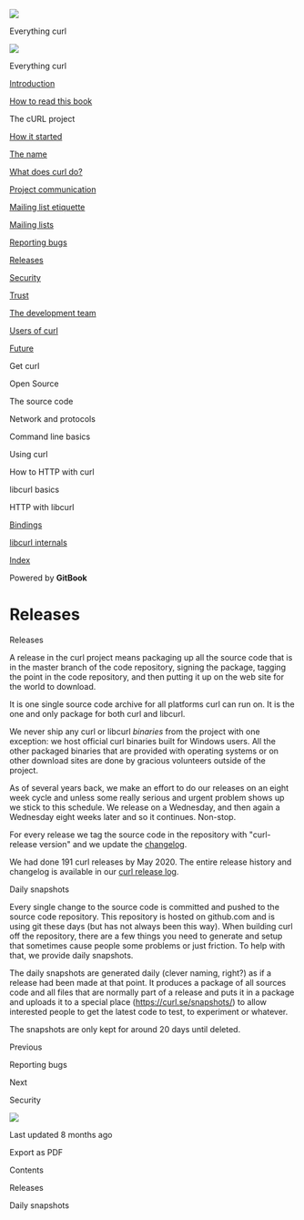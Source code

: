 <a href="../index.html" class="link-a079aa82--primary-53a25e66--logoLink-10d08504"></a>

<img src="https://gblobscdn.gitbook.com/orgs%2F-LxuH0qSm4xO9nWfEBlB%2Favatar.png?alt=media" class="image-67b14f24--avatar-1c1d03ec" />

<span class="text-4505230f--UIH400-4e41e82a--textContentFamily-49a318e1--spaceNameText-677c2969">Everything curl</span>

<a href="../index.html" class="link-a079aa82--primary-53a25e66--logoLink-10d08504"></a>

<img src="https://gblobscdn.gitbook.com/orgs%2F-LxuH0qSm4xO9nWfEBlB%2Favatar.png?alt=media" class="image-67b14f24--avatar-1c1d03ec" />

<span class="text-4505230f--UIH400-4e41e82a--textContentFamily-49a318e1--spaceNameText-677c2969">Everything curl</span>

<a href="../index.html" class="navButton-94f2579c--navButtonClickable-161b88ca"><span class="text-4505230f--UIH300-2063425d--textContentFamily-49a318e1--navButtonLabel-14a4968f">Introduction</span></a>

<a href="../how-to-read.html" class="navButton-94f2579c--navButtonClickable-161b88ca"><span class="text-4505230f--UIH300-2063425d--textContentFamily-49a318e1--navButtonLabel-14a4968f">How to read this book</span></a>

<span class="text-4505230f--UIH300-2063425d--textContentFamily-49a318e1--navButtonLabel-14a4968f">The cURL project</span>

<a href="started.html" class="navButton-94f2579c--pageItemWithChildrenNested-2c5d8183--navButtonClickable-161b88ca"><span class="text-4505230f--UIH300-2063425d--textContentFamily-49a318e1--navButtonLabel-14a4968f">How it started</span></a>

<a href="name.html" class="navButton-94f2579c--pageItemWithChildrenNested-2c5d8183--navButtonClickable-161b88ca"><span class="text-4505230f--UIH300-2063425d--textContentFamily-49a318e1--navButtonLabel-14a4968f">The name</span></a>

<a href="does.html" class="navButton-94f2579c--pageItemWithChildrenNested-2c5d8183--navButtonClickable-161b88ca"><span class="text-4505230f--UIH300-2063425d--textContentFamily-49a318e1--navButtonLabel-14a4968f">What does curl do?</span></a>

<a href="comm.html" class="navButton-94f2579c--pageItemWithChildrenNested-2c5d8183--navButtonClickable-161b88ca"><span class="text-4505230f--UIH300-2063425d--textContentFamily-49a318e1--navButtonLabel-14a4968f">Project communication</span></a>

<a href="etiquette.html" class="navButton-94f2579c--pageItemWithChildrenNested-2c5d8183--navButtonClickable-161b88ca"><span class="text-4505230f--UIH300-2063425d--textContentFamily-49a318e1--navButtonLabel-14a4968f">Mailing list etiquette</span></a>

<a href="maillists.html" class="navButton-94f2579c--pageItemWithChildrenNested-2c5d8183--navButtonClickable-161b88ca"><span class="text-4505230f--UIH300-2063425d--textContentFamily-49a318e1--navButtonLabel-14a4968f">Mailing lists</span></a>

<a href="bugs.html" class="navButton-94f2579c--pageItemWithChildrenNested-2c5d8183--navButtonClickable-161b88ca"><span class="text-4505230f--UIH300-2063425d--textContentFamily-49a318e1--navButtonLabel-14a4968f">Reporting bugs</span></a>

<a href="releases.html" class="navButton-94f2579c--pageItemWithChildrenNested-2c5d8183--navButtonClickable-161b88ca--navButtonOpened-6a88552e"><span class="text-4505230f--UIH300-2063425d--textContentFamily-49a318e1--navButtonLabel-14a4968f">Releases</span></a>

<a href="security.html" class="navButton-94f2579c--pageItemWithChildrenNested-2c5d8183--navButtonClickable-161b88ca"><span class="text-4505230f--UIH300-2063425d--textContentFamily-49a318e1--navButtonLabel-14a4968f">Security</span></a>

<a href="trust.html" class="navButton-94f2579c--pageItemWithChildrenNested-2c5d8183--navButtonClickable-161b88ca"><span class="text-4505230f--UIH300-2063425d--textContentFamily-49a318e1--navButtonLabel-14a4968f">Trust</span></a>

<a href="devteam.html" class="navButton-94f2579c--pageItemWithChildrenNested-2c5d8183--navButtonClickable-161b88ca"><span class="text-4505230f--UIH300-2063425d--textContentFamily-49a318e1--navButtonLabel-14a4968f">The development team</span></a>

<a href="users.html" class="navButton-94f2579c--pageItemWithChildrenNested-2c5d8183--navButtonClickable-161b88ca"><span class="text-4505230f--UIH300-2063425d--textContentFamily-49a318e1--navButtonLabel-14a4968f">Users of curl</span></a>

<a href="future.html" class="navButton-94f2579c--pageItemWithChildrenNested-2c5d8183--navButtonClickable-161b88ca"><span class="text-4505230f--UIH300-2063425d--textContentFamily-49a318e1--navButtonLabel-14a4968f">Future</span></a>

<span class="text-4505230f--UIH300-2063425d--textContentFamily-49a318e1--navButtonLabel-14a4968f">Get curl</span>

<span class="text-4505230f--UIH300-2063425d--textContentFamily-49a318e1--navButtonLabel-14a4968f">Open Source</span>

<span class="text-4505230f--UIH300-2063425d--textContentFamily-49a318e1--navButtonLabel-14a4968f">The source code</span>

<span class="text-4505230f--UIH300-2063425d--textContentFamily-49a318e1--navButtonLabel-14a4968f">Network and protocols</span>

<span class="text-4505230f--UIH300-2063425d--textContentFamily-49a318e1--navButtonLabel-14a4968f">Command line basics</span>

<span class="text-4505230f--UIH300-2063425d--textContentFamily-49a318e1--navButtonLabel-14a4968f">Using curl</span>

<span class="text-4505230f--UIH300-2063425d--textContentFamily-49a318e1--navButtonLabel-14a4968f">How to HTTP with curl</span>

<span class="text-4505230f--UIH300-2063425d--textContentFamily-49a318e1--navButtonLabel-14a4968f">libcurl basics</span>

<span class="text-4505230f--UIH300-2063425d--textContentFamily-49a318e1--navButtonLabel-14a4968f">HTTP with libcurl</span>

<a href="../bindings.html" class="navButton-94f2579c--navButtonClickable-161b88ca"><span class="text-4505230f--UIH300-2063425d--textContentFamily-49a318e1--navButtonLabel-14a4968f">Bindings</span></a>

<a href="../internals.html" class="navButton-94f2579c--navButtonClickable-161b88ca"><span class="text-4505230f--UIH300-2063425d--textContentFamily-49a318e1--navButtonLabel-14a4968f">libcurl internals</span></a>

<a href="../bookindex.html" class="navButton-94f2579c--navButtonClickable-161b88ca"><span class="text-4505230f--UIH300-2063425d--textContentFamily-49a318e1--navButtonLabel-14a4968f">Index</span></a>

<a href="https://www.gitbook.com/?utm_source=content&amp;utm_medium=trademark&amp;utm_campaign=curl-1" class="reset-3c756112--trademark-a8da4b94"></a>

<span class="text-4505230f--TextH200-a3425406--textUIFamily-5ebd8e40">Powered by **GitBook**</span>

# <span class="text-4505230f--DisplayH900-bfb998fa--textContentFamily-49a318e1">Releases</span>

<span class="text-4505230f--UIH300-2063425d--textUIFamily-5ebd8e40--text-8ee2c8b2"></span>

<span class="text-4505230f--UIH300-2063425d--textUIFamily-5ebd8e40--text-8ee2c8b2"></span>

<span class="text-4505230f--HeadingH700-04e1a2a3--textContentFamily-49a318e1"><span data-key="9be583c49a464c2da99bcac6a95d0002"><span data-offset-key="9be583c49a464c2da99bcac6a95d0002:0">Releases</span></span></span>

<span class="text-4505230f--TextH400-3033861f--textContentFamily-49a318e1"><span data-key="906458b3a69a45bc92cda6860f589d4c"><span data-offset-key="906458b3a69a45bc92cda6860f589d4c:0">A release in the curl project means packaging up all the source code that is in the master branch of the code repository, signing the package, tagging the point in the code repository, and then putting it up on the web site for the world to download.</span></span></span>

<span class="text-4505230f--TextH400-3033861f--textContentFamily-49a318e1"><span data-key="d2425e1824a741bc8dc2834aaea451be"><span data-offset-key="d2425e1824a741bc8dc2834aaea451be:0">It is one single source code archive for all platforms curl can run on. It is the one and only package for both curl and libcurl.</span></span></span>

<span class="text-4505230f--TextH400-3033861f--textContentFamily-49a318e1"><span data-key="fd64dbff8c554dd7955f35ae06c2f1b1"><span data-offset-key="fd64dbff8c554dd7955f35ae06c2f1b1:0">We never ship any curl or libcurl </span><span data-offset-key="fd64dbff8c554dd7955f35ae06c2f1b1:1">_binaries_</span><span data-offset-key="fd64dbff8c554dd7955f35ae06c2f1b1:2"> from the project with one exception: we host official curl binaries built for Windows users. All the other packaged binaries that are provided with operating systems or on other download sites are done by gracious volunteers outside of the project.</span></span></span>

<span class="text-4505230f--TextH400-3033861f--textContentFamily-49a318e1"><span data-key="b5368eba622b4ce485734c64d98b70af"><span data-offset-key="b5368eba622b4ce485734c64d98b70af:0">As of several years back, we make an effort to do our releases on an eight week cycle and unless some really serious and urgent problem shows up we stick to this schedule. We release on a Wednesday, and then again a Wednesday eight weeks later and so it continues. Non-stop.</span></span></span>

<span class="text-4505230f--TextH400-3033861f--textContentFamily-49a318e1"><span data-key="db414c66989b476ba913734031c55e48"><span data-offset-key="db414c66989b476ba913734031c55e48:0">For every release we tag the source code in the repository with "curl-release version" and we update the </span></span><a href="https://curl.se/changes.html" class="link-a079aa82--primary-53a25e66--link-faf6c434"><span data-key="93ed6ca061064ccaad49f2bd81171b29"><span data-offset-key="93ed6ca061064ccaad49f2bd81171b29:0">changelog</span></span></a><span data-key="8646ebc0ff8144beb0794103b2b683c7"><span data-offset-key="8646ebc0ff8144beb0794103b2b683c7:0">.</span></span></span>

<span class="text-4505230f--TextH400-3033861f--textContentFamily-49a318e1"><span data-key="8014f94f62564345aab51293c7522498"><span data-offset-key="8014f94f62564345aab51293c7522498:0">We had done 191 curl releases by May 2020. The entire release history and changelog is available in our </span></span><a href="https://curl.se/docs/releases.html" class="link-a079aa82--primary-53a25e66--link-faf6c434"><span data-key="d6492f6fea3e41488c3c5e5379e2c9e6"><span data-offset-key="d6492f6fea3e41488c3c5e5379e2c9e6:0">curl release log</span></span></a><span data-key="51b7c92553c446b69744f592de45f470"><span data-offset-key="51b7c92553c446b69744f592de45f470:0">.</span></span></span>

<span class="text-4505230f--HeadingH700-04e1a2a3--textContentFamily-49a318e1"><span data-key="34f30f5b391149a2a0ec74f7c5812c6a"><span data-offset-key="34f30f5b391149a2a0ec74f7c5812c6a:0">Daily snapshots</span></span></span>

<span class="text-4505230f--TextH400-3033861f--textContentFamily-49a318e1"><span data-key="77d6c1219d8b40469e5baa322b489b69"><span data-offset-key="77d6c1219d8b40469e5baa322b489b69:0">Every single change to the source code is committed and pushed to the source code repository. This repository is hosted on github.com and is using git these days (but has not always been this way). When building curl off the repository, there are a few things you need to generate and setup that sometimes cause people some problems or just friction. To help with that, we provide daily snapshots.</span></span></span>

<span class="text-4505230f--TextH400-3033861f--textContentFamily-49a318e1"><span data-key="b43d442f15024e63a95126c63446cf49"><span data-offset-key="b43d442f15024e63a95126c63446cf49:0">The daily snapshots are generated daily (clever naming, right?) as if a release had been made at that point. It produces a package of all sources code and all files that are normally part of a release and puts it in a package and uploads it to a special place (</span></span><a href="https://curl.se/snapshots/" class="link-a079aa82--primary-53a25e66--link-faf6c434"><span data-key="d4c436c073ad4807aa5fcdb4b89430db"><span data-offset-key="d4c436c073ad4807aa5fcdb4b89430db:0">https://curl.se/snapshots/</span></span></a><span data-key="e0907287278c433eb92782f7549aae2b"><span data-offset-key="e0907287278c433eb92782f7549aae2b:0">) to allow interested people to get the latest code to test, to experiment or whatever.</span></span></span>

<span class="text-4505230f--TextH400-3033861f--textContentFamily-49a318e1"><span data-key="72a61eddfda44f2b84f75db606ba2583"><span data-offset-key="72a61eddfda44f2b84f75db606ba2583:0">The snapshots are only kept for around 20 days until deleted.</span></span></span>

<a href="bugs.html" class="reset-3c756112--card-6570f064--whiteCard-fff091a4--cardPrevious-56a5e674"></a>

<span class="text-4505230f--TextH200-a3425406--textContentFamily-49a318e1">Previous</span>

<span class="text-4505230f--UIH400-4e41e82a--textContentFamily-49a318e1">Reporting bugs</span>

<a href="security.html" class="reset-3c756112--card-6570f064--whiteCard-fff091a4--cardNext-19241c42"></a>

<span class="text-4505230f--TextH200-a3425406--textContentFamily-49a318e1">Next</span>

<span class="text-4505230f--UIH400-4e41e82a--textContentFamily-49a318e1">Security</span>

<img src="https://avatars.githubusercontent.com/u/66654881?v=4" class="image-67b14f24--avatar-1c1d03ec" />

<span class="text-4505230f--TextH200-a3425406--textContentFamily-49a318e1">Last updated 8 months ago</span>

<span class="text-4505230f--UIH300-2063425d--textUIFamily-5ebd8e40">Export as PDF</span>

<span class="text-4505230f--InfoH100-1e92e1d1--textContentFamily-49a318e1">Contents</span>

<a href="releases.html#releases" class="reset-3c756112--menuItem-aa02f6ec--menuItemLight-757d5235--menuItemInline-173bdf97--pageTocItem-f4427024"></a>

<span class="text-4505230f--UIH300-2063425d--textContentFamily-49a318e1"><span class="text-4505230f--UIH200-50ead35f--textContentFamily-49a318e1">Releases</span></span>

<a href="releases.html#daily-snapshots" class="reset-3c756112--menuItem-aa02f6ec--menuItemLight-757d5235--menuItemInline-173bdf97--pageTocItem-f4427024"></a>

<span class="text-4505230f--UIH300-2063425d--textContentFamily-49a318e1"><span class="text-4505230f--UIH200-50ead35f--textContentFamily-49a318e1">Daily snapshots</span></span>
